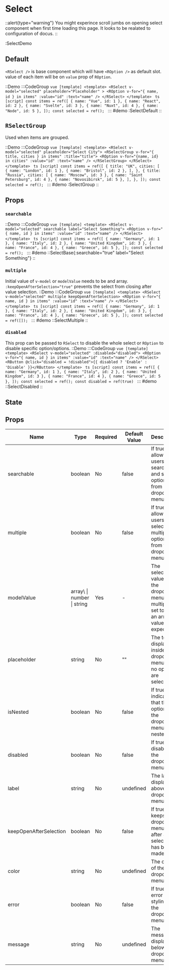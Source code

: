 # Select

::alert{type="warning"}
You might experince scroll jumbs on opening select component when first time loading this page. It looks to be realated to configuration of docus.
::

:SelectDemo

## Default
`<RSelect />` is base component which will have `<ROption />` as default slot. value of each item will be on `value` prop of `ROption`.

::Demo
  :::CodeGroup
    ```vue [template]
    <template>
    <RSelect v-model="selected" placeholder="Placeholder" >
      <ROption v-for="{ name, id } in items" :value="id" :text="name" />
    </RSelect>
    </template>
    ```
    ```ts [script]
    const items = ref([
      { name: "Vue", id: 1 },
      { name: "React", id: 2 },
      { name: "Svelte", id: 3 },
      { name: "Nuxt", id: 4 },
      { name: "Node", id: 5 },
    ]);
    const selected = ref();
    ```
  :::
#demo
  :SelectDefault
::

## `RSelectGroup`
Used when items are grouped.

::Demo
  :::CodeGroup
    ```vue [template]
    <template>
    <RSelect v-model="selected" placeholder="Select City">
      <RSelectGroup v-for="{ title, cities } in items" :title="title">
        <ROption v-for="{name, id} in cities" :value="id" :text="name" />
      </RSelectGroup>
    </RSelect>
    </template>
    ```
    ```ts [script]
    const items = ref([
      {
        title: "UK",
        cities: [
          { name: "London", id: 1 },
          { name: "Bristol", id: 2 },
        ],
      },
      {
        title: "Russia",
        cities: [
          { name: "Moscow", id: 3 },
          { name: "Saint Petersburg", id: 4 },
          { name: "Novosibirsk", id: 5 },
        ],
      },
    ]);
    const selected = ref();
    ```
  :::
#demo
  :SelectGroup
::

## Props

### `searchable`
::Demo
  :::CodeGroup
    ```vue [template]
    <template>
    <RSelect v-model="selected" searchable label="Select Something">
      <ROption v-for="{ name, id } in items" :value="id" :text="name" />
    </RSelect>
    </template>
    ```
    ```ts [script]
    const items = ref([
      { name: "Germany", id: 1 },
      { name: "Italy", id: 2 },
      { name: "United Kingdom", id: 3 },
      { name: "France", id: 4 },
      { name: "Greece", id: 5 },
    ]);
    const selected = ref();
    ```
  :::
#demo
  ::SelectBase{:searchable="true" label="Select Something"}
::

### `multiple`
Initial value of `v-model` or `modelValue` needs to be and array.
`:keepOpenAfterSelection="true"` prevents the select from closing after value selection.
::Demo
  :::CodeGroup
    ```vue [template]
    <template>
    <RSelect v-model="selected" multiple keepOpenAfterSelection>
      <ROption v-for="{ name, id } in items" :value="id" :text="name" />
    </RSelect>
    </template>
    ```
    ```ts [script]
    const items = ref([
      { name: "Germany", id: 1 },
      { name: "Italy", id: 2 },
      { name: "United Kingdom", id: 3 },
      { name: "France", id: 4 },
      { name: "Greece", id: 5 },
    ]);
    const selected = ref([]);
    ```
  :::
#demo
  ::SelectMultiple
::

### `disabled`
This prop can be passed to `RSelect` to disable the whole select or `ROption` to disable specific option/options.
::Demo
  :::CodeGroup
    ```vue [template]
    <template>
    <RSelect v-model="selected" :disabled="disabled">
      <ROption v-for="{ name, id } in items" :value="id" :text="name" />
    </RSelect>
    <RButton @click="disabled = !disabled">{{ disabled ? 'Enable' : 'Disable' }}</RButton>
    </template>
    ```
    ```ts [script]
    const items = ref([
      { name: "Germany", id: 1 },
      { name: "Italy", id: 2 },
      { name: "United Kingdom", id: 3 },
      { name: "France", id: 4 },
      { name: "Greece", id: 5 },
    ]);
    const selected = ref();
    const disabled = ref(true)
    ```
  :::
#demo
  ::SelectDisabled
::

## State
<!-- TODO: -->

## Props
| Name                   | Type                                         | Required | Default Value | Description                                                                                             |
| ---------------------- | -------------------------------------------- | -------- | ------------- | ------------------------------------------------------------------------------------------------------- |
| searchable             | boolean                                      | No       | false         | If true, allows users to search for and select options from a dropdown menu.                            |
| multiple               | boolean                                      | No       | false         | If true, allows users to select multiple options from the dropdown menu.                                |
| modelValue             | array\ \| number \| string | Yes             | -        | The selected value(s) of the dropdown menu. If multiple is set to true, an array of values is expected.                 |
| placeholder            | string                                       | No       | ""            | The text displayed inside the dropdown menu when no options are selected.                               |
| isNested               | boolean                                      | No       | false         | If true, indicates that the options in the dropdown menu are nested.                                    |
| disabled               | boolean                                      | No       | false         | If true, disables the dropdown menu.                                                                    |
| label                  | string                                       | No       | undefined     | The label displayed above the dropdown menu.                                                            |
| keepOpenAfterSelection | boolean                                      | No       | false         | If true, keeps the dropdown menu open after a selection has been made.                                  |
| color                  | string                                       | No       | undefined     | The color of the dropdown menu.                                                                         |
| error                  | boolean                                      | No       | false         | If true, adds error styling to the dropdown menu.                                                       |
| message                | string                                       | No       | undefined     | The message displayed below the dropdown menu.                                                          |